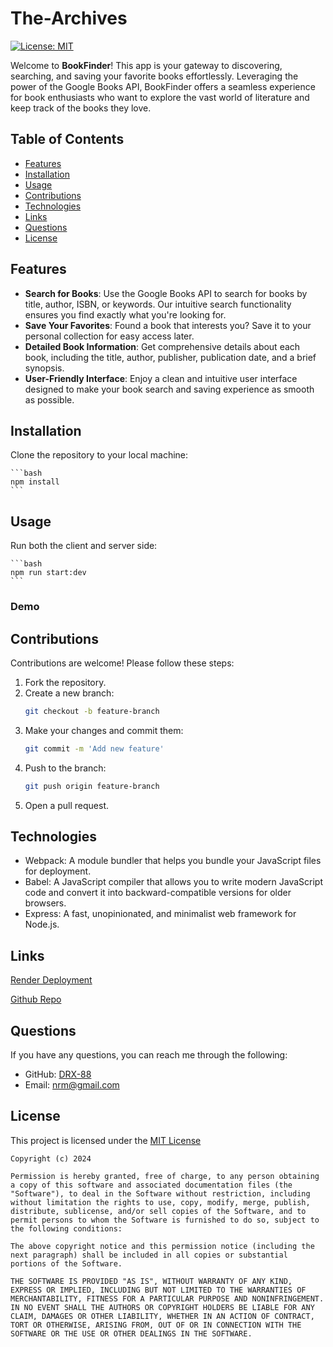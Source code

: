 # The-Archives

[![License: MIT](https://img.shields.io/badge/License-MIT-yellow.svg)](https://opensource.org/licenses/MIT)

Welcome to **BookFinder**! This app is your gateway to discovering, searching, and saving your favorite books effortlessly. Leveraging the power of the Google Books API, BookFinder offers a seamless experience for book enthusiasts who want to explore the vast world of literature and keep track of the books they love.

## Table of Contents
- [Features](#features)
- [Installation](#installation)
- [Usage](#usage)
- [Contributions](#contributions)
- [Technologies](#technologies)
- [Links](#links)
- [Questions](#questions)
- [License](#license)

## Features

- **Search for Books**: Use the Google Books API to search for books by title, author, ISBN, or keywords. Our intuitive search functionality ensures you find exactly what you're looking for.
- **Save Your Favorites**: Found a book that interests you? Save it to your personal collection for easy access later.
- **Detailed Book Information**: Get comprehensive details about each book, including the title, author, publisher, publication date, and a brief synopsis.
- **User-Friendly Interface**: Enjoy a clean and intuitive user interface designed to make your book search and saving experience as smooth as possible.


## Installation

Clone the repository to your local machine:

    ```bash
    npm install
    ```

## Usage

Run both the client and server side:

    ```bash
    npm run start:dev
    ```
### Demo



## Contributions

Contributions are welcome! Please follow these steps:

1. Fork the repository.
2. Create a new branch:
    ```bash
    git checkout -b feature-branch
    ```
3. Make your changes and commit them:
    ```bash
    git commit -m 'Add new feature'
    ```
4. Push to the branch:
    ```bash
    git push origin feature-branch
    ```
5. Open a pull request.

## Technologies

- Webpack: A module bundler that helps you bundle your JavaScript files for deployment.
- Babel: A JavaScript compiler that allows you to write modern JavaScript code and convert it into backward-compatible versions for older browsers.
- Express: A fast, unopinionated, and minimalist web framework for Node.js.

## Links
[Render Deployment](https://install-me.onrender.com)

[Github Repo](https://github.com/DRX-88/Install-Me)

## Questions
If you have any questions, you can reach me through the following:
- GitHub: [DRX-88](https://github.com/DRX-88)
- Email: [nrm@gmail.com](mailto:nrmj02@gmail.com)

## License
This project is licensed under the [MIT License](https://opensource.org/licenses/MIT)
    
    Copyright (c) 2024 

    Permission is hereby granted, free of charge, to any person obtaining a copy of this software and associated documentation files (the "Software"), to deal in the Software without restriction, including without limitation the rights to use, copy, modify, merge, publish, distribute, sublicense, and/or sell copies of the Software, and to permit persons to whom the Software is furnished to do so, subject to the following conditions: 

    The above copyright notice and this permission notice (including the next paragraph) shall be included in all copies or substantial portions of the Software.

    THE SOFTWARE IS PROVIDED "AS IS", WITHOUT WARRANTY OF ANY KIND, EXPRESS OR IMPLIED, INCLUDING BUT NOT LIMITED TO THE WARRANTIES OF MERCHANTABILITY, FITNESS FOR A PARTICULAR PURPOSE AND NONINFRINGEMENT. IN NO EVENT SHALL THE AUTHORS OR COPYRIGHT HOLDERS BE LIABLE FOR ANY CLAIM, DAMAGES OR OTHER LIABILITY, WHETHER IN AN ACTION OF CONTRACT, TORT OR OTHERWISE, ARISING FROM, OUT OF OR IN CONNECTION WITH THE SOFTWARE OR THE USE OR OTHER DEALINGS IN THE SOFTWARE.
